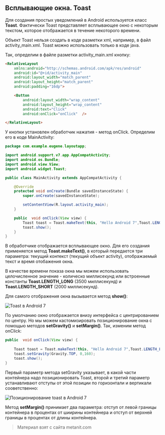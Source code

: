 ## Всплывающие окна. Toast

Для создания простых уведомлений в Android используется класс **Toast**. Фактически Toast представляет всплывающее окно с некоторым текстом, которое отображается в течение некоторого времени.

Объект Toast нельзя создать в коде разметки xml, например, в файл activity_main.xml. Toast можно использовать только в коде java.

Так, определим в файле разметки activity_main.xml кнопку:

```html
<RelativeLayout
    xmlns:android="http://schemas.android.com/apk/res/android"
    android:id="@+id/activity_main"
    android:layout_width="match_parent"
    android:layout_height="match_parent"
    android:padding="16dp">

    <Button
        android:layout_width="wrap_content"
        android:layout_height="wrap_content"
        android:text="Click"
        android:onClick="onClick"  />

</RelativeLayout>
```

У кнопки установлен обработчик нажатия - метод onClick. Определим его в коде MainActivity:

```java
package com.example.eugene.layoutapp;

import android.support.v7.app.AppCompatActivity;
import android.os.Bundle;
import android.view.View;
import android.widget.Toast;

public class MainActivity extends AppCompatActivity {

    @Override
    protected void onCreate(Bundle savedInstanceState) {
        super.onCreate(savedInstanceState);

        setContentView(R.layout.activity_main);
    }

    public  void onClick(View view) {
        Toast toast = Toast.makeText(this, "Hello Android 7",Toast.LENGTH_LONG);
        toast.show();
    }
}
```

В обработчике отображается всплывающее окно. Для его создания применяется метод **Toast.makeText()**, в который передается три параметра: текущий контекст (текущий объект activity), отображаемый текст и время отобажения окна.

В качестве времени показа окна мы можем использовать целочисленное значение - колическо миллисекунд или встроенные константы **Toast.LENGTH_LONG** (3500 миллисекунд) и **Toast.LENGTH_SHORT** (2000 миллисекунд).

Для самого отображения окна вызывается метод **show()**:

![Toast в Android 7](https://metanit.com/java/android/pics/toast1.png)

По умолчанию окно отображается внизу интерфейса с центрированием по центру. Но мы можем кастомизировать позиционирование окна с помощью методов **setGravity()** и **setMargin()**. Так, изменим метод onClick:

```java
public  void onClick(View view) {
    
    Toast toast = Toast.makeText(this, "Hello Android 7",Toast.LENGTH_LONG);
    toast.setGravity(Gravity.TOP, 0,160);
    toast.show();
}
```

Первый параметр метода setGravity указывает, в какой части контейнера надо позиционировать Toast, второй и третий параметр устанавливают отступы от этой позиции по горизонтали и вертикали сооветственно:

![Позиционирование toast в Android 7](https://metanit.com/java/android/pics/toast2.png)

Метод **setMargin()** принимает два параметра: отступ от левой границы контейнера в процентах от шиирины контейнера и отступ от верхней границы в процентах от длины контейнера.


> Материал взят с сайта metanit.com